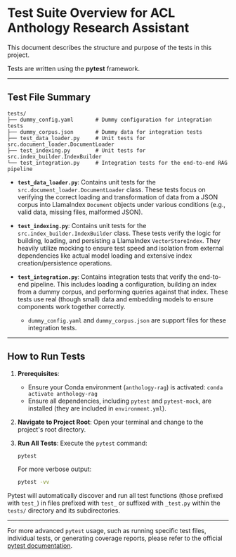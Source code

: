 # Test Suite Overview for ACL Anthology Research Assistant

This document describes the structure and purpose of the tests in this project.

Tests are written using the **pytest** framework.

---

## Test File Summary

```
tests/
├── dummy_config.yaml       # Dummy configuration for integration tests
├── dummy_corpus.json       # Dummy data for integration tests
├── test_data_loader.py     # Unit tests for src.document_loader.DocumentLoader
├── test_indexing.py        # Unit tests for src.index_builder.IndexBuilder
└── test_integration.py     # Integration tests for the end-to-end RAG pipeline
```

*   **`test_data_loader.py`**: Contains unit tests for the `src.document_loader.DocumentLoader` class. These tests focus on verifying the correct loading and transformation of data from a JSON corpus into LlamaIndex `Document` objects under various conditions (e.g., valid data, missing files, malformed JSON).

*   **`test_indexing.py`**: Contains unit tests for the `src.index_builder.IndexBuilder` class. These tests verify the logic for building, loading, and persisting a LlamaIndex `VectorStoreIndex`. They heavily utilize mocking to ensure test speed and isolation from external dependencies like actual model loading and extensive index creation/persistence operations.

*   **`test_integration.py`**: Contains integration tests that verify the end-to-end pipeline. This includes loading a configuration, building an index from a dummy corpus, and performing queries against that index. These tests use real (though small) data and embedding models to ensure components work together correctly.
    *   `dummy_config.yaml` and `dummy_corpus.json` are support files for these integration tests.

---

## How to Run Tests

1.  **Prerequisites**:
    *   Ensure your Conda environment (`anthology-rag`) is activated: `conda activate anthology-rag`
    *   Ensure all dependencies, including `pytest` and `pytest-mock`, are installed (they are included in `environment.yml`).

2.  **Navigate to Project Root**:
    Open your terminal and change to the project's root directory.

3.  **Run All Tests**:
    Execute the `pytest` command:
    ```bash
    pytest
    ```
    For more verbose output:
    ```bash
    pytest -vv
    ```

Pytest will automatically discover and run all test functions (those prefixed with `test_`) in files prefixed with `test_` or suffixed with `_test.py` within the `tests/` directory and its subdirectories.

---

For more advanced `pytest` usage, such as running specific test files, individual tests, or generating coverage reports, please refer to the official [pytest documentation](https://docs.pytest.org/). 